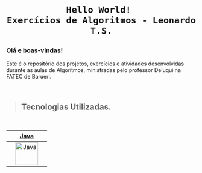 <h1 align="center">

    Hello World! 
    Exercícios de Algoritmos - Leonardo T.S.
</h1>

### **Olá e boas-vindas!** 

Este é o repositório dos projetos, exercícios e atividades desenvolvidas durante as aulas de Algoritmos, ministradas pelo professor Deluqui na FATEC de Barueri.

<br>

>## Tecnologias Utilizadas.

<br>

|  |     [Java](https://www.java.com/)    |  |
|:----------:|:-------------:|:--------:|
| | [<img alt="Java" src="https://static.cdnlogo.com/logos/j/22/java.svg" width="60px" height="60px" />](https://www.java.com/) | |
